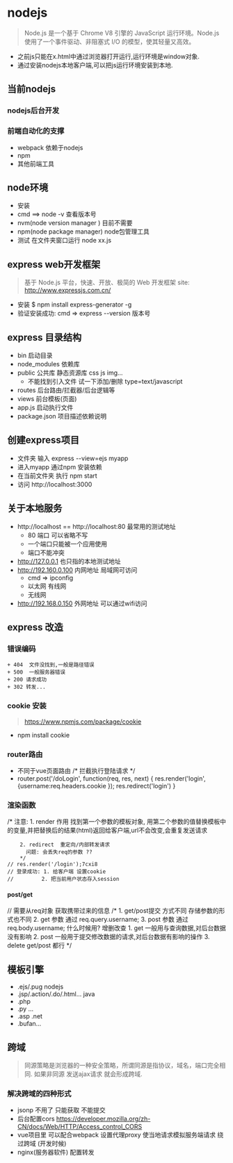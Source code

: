 # nodejs
> Node.js 是一个基于 Chrome V8 引擎的 JavaScript 运行环境。Node.js 使用了一个事件驱动、非阻塞式 I/O 的模型，使其轻量又高效。 

+ 之前js只能在x.html中通过浏览器打开运行,运行环境是window对象.
+ 通过安装nodejs本地客户端,可以把js运行环境安装到本地.

## 当前nodejs
### nodejs后台开发

### 前端自动化的支撑
+ webpack 依赖于nodejs
+ npm
+ 其他前端工具

## node环境
+ 安装
+ cmd ==>  node -v 查看版本号
+ nvm(node version manager ) 目前不需要
+ npm(node package manager) node包管理工具
+ 测试  在文件夹窗口运行 node  xx.js  


## express web开发框架
> 基于 Node.js 平台，快速、开放、极简的 Web 开发框架 site: http://www.expressjs.com.cn/

+ 安装 $ npm install express-generator -g
+ 验证安装成功:   cmd => express --version  版本号


## express 目录结构
+ bin  启动目录 
+ node_modules 依赖库
+ public 公共库 静态资源库 css js  img...
  - 不能找到引入文件 试一下添加/删除 type=text/javascript
+ routes 后台路由/拦截器/后台逻辑等
+ views  前台模板(页面)
+ app.js 启动执行文件
+ package.json  项目描述依赖说明


## 创建express项目
+ 文件夹 输入  express --view=ejs myapp
+ 进入myapp 通过npm 安装依赖
+ 在当前文件夹 执行   npm start  
+ 访问 http://localhost:3000
  
## 关于本地服务
+ http://localhost  == http://localhost:80  最常用的测试地址
  + 80  端口 可以省略不写
  + 一个端口只能被一个应用使用
  + 端口不能冲突
+ http://127.0.0.1 也只指的本地测试地址
+ http://192.160.0.100  内网地址 局域网可访问
  + cmd => ipconfig 
  + 以太网 有线网
  + 无线网
+ http://192.168.0.150  外网地址 可以通过wifi访问

## express 改造
### 错误编码
    + 404  文件没找到,一般是路径错误
    + 500  一般服务器错误
    + 200 请求成功
    + 302 转发...



### cookie 安装 
> https://www.npmjs.com/package/cookie

+ npm install cookie
### router路由
- 不同于vue页面路由
/* 拦截执行登陆请求 */
- router.post('/doLogin', function(req, res, next) {
  res.render('login',{username:req.headers.cookie }); 
  res.redirect('login')
}
### 渲染函数
/*  注意: 1. render 作用  找到第一个参数的模板对象, 用第二个参数的值替换模板中的变量,并把替换后的结果(html)返回给客户端,url不会改变,会重复发送请求
  
        2. redirect  重定向/内部转发请求
          问题: 会丢失req的参数 ??
        */
    // res.render('/login');7cxi8
    // 登录成功: 1. 给客户端 设置cookie 
    //         2. 把当前用户状态存入session
#### post/get
  // 需要从req对象 获取携带过来的信息
  /*
    1. get/post提交 方式不同  存储参数的形式也不同 
    2. get 参数 通过 req.query.username;
    3. post 参数 通过 req.body.username;
    什么时候用?  增删改查
    1. get 一般用与查询数据,对后台数据没有影响
    2. post 一般用于提交修改数据的请求,对后台数据有影响的操作
    3. delete get/post 都行
  */


## 模板引擎
+ .ejs/.pug  nodejs
+ .jsp/.action/.do/.html...  java  
+ .php
+ .py ...  
+ .asp  .net
+ .bufan...


## 跨域
> 同源策略是浏览器的一种安全策略，所谓同源是指协议，域名，端口完全相同. 如果非同源 发送ajax请求 就会形成跨域.

### 解决跨域的四种形式
+ jsonp  不用了 只能获取 不能提交
+ 后台配置cors   https://developer.mozilla.org/zh-CN/docs/Web/HTTP/Access_control_CORS
+ vue项目里 可以配合webpack 设置代理proxy  使当地请求模拟服务端请求 绕过跨域  (开发时候)
+ nginx(服务器软件) 配置转发  